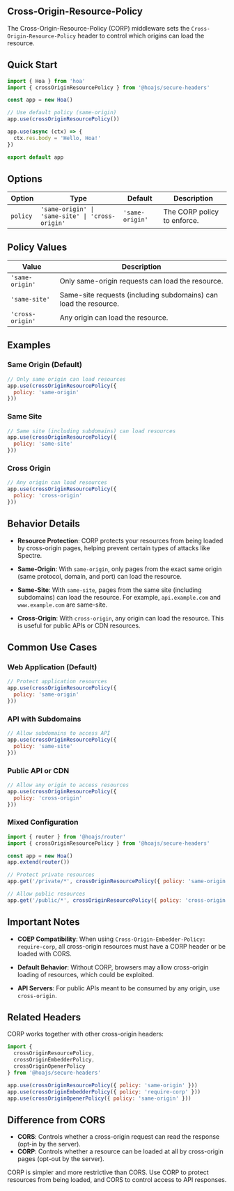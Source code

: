 ## Cross-Origin-Resource-Policy

The Cross-Origin-Resource-Policy (CORP) middleware sets the `Cross-Origin-Resource-Policy` header to control which origins can load the resource.

## Quick Start

```js
import { Hoa } from 'hoa'
import { crossOriginResourcePolicy } from '@hoajs/secure-headers'

const app = new Hoa()

// Use default policy (same-origin)
app.use(crossOriginResourcePolicy())

app.use(async (ctx) => {
  ctx.res.body = 'Hello, Hoa!'
})

export default app
```

## Options

| Option | Type | Default | Description |
| --- | --- | --- | --- |
| `policy` | `'same-origin' \| 'same-site' \| 'cross-origin'` | `'same-origin'` | The CORP policy to enforce. |

## Policy Values

| Value | Description |
| --- | --- |
| `'same-origin'` | Only same-origin requests can load the resource. |
| `'same-site'` | Same-site requests (including subdomains) can load the resource. |
| `'cross-origin'` | Any origin can load the resource. |

## Examples

### Same Origin (Default)

```js
// Only same origin can load resources
app.use(crossOriginResourcePolicy({
  policy: 'same-origin'
}))
```

### Same Site

```js
// Same site (including subdomains) can load resources
app.use(crossOriginResourcePolicy({
  policy: 'same-site'
}))
```

### Cross Origin

```js
// Any origin can load resources
app.use(crossOriginResourcePolicy({
  policy: 'cross-origin'
}))
```

## Behavior Details

- **Resource Protection**: CORP protects your resources from being loaded by cross-origin pages, helping prevent certain types of attacks like Spectre.

- **Same-Origin**: With `same-origin`, only pages from the exact same origin (same protocol, domain, and port) can load the resource.

- **Same-Site**: With `same-site`, pages from the same site (including subdomains) can load the resource. For example, `api.example.com` and `www.example.com` are same-site.

- **Cross-Origin**: With `cross-origin`, any origin can load the resource. This is useful for public APIs or CDN resources.

## Common Use Cases

### Web Application (Default)

```js
// Protect application resources
app.use(crossOriginResourcePolicy({
  policy: 'same-origin'
}))
```

### API with Subdomains

```js
// Allow subdomains to access API
app.use(crossOriginResourcePolicy({
  policy: 'same-site'
}))
```

### Public API or CDN

```js
// Allow any origin to access resources
app.use(crossOriginResourcePolicy({
  policy: 'cross-origin'
}))
```

### Mixed Configuration

```js
import { router } from '@hoajs/router'
import { crossOriginResourcePolicy } from '@hoajs/secure-headers'

const app = new Hoa()
app.extend(router())

// Protect private resources
app.get('/private/*', crossOriginResourcePolicy({ policy: 'same-origin' }))

// Allow public resources
app.get('/public/*', crossOriginResourcePolicy({ policy: 'cross-origin' }))
```

## Important Notes

- **COEP Compatibility**: When using `Cross-Origin-Embedder-Policy: require-corp`, all cross-origin resources must have a CORP header or be loaded with CORS.

- **Default Behavior**: Without CORP, browsers may allow cross-origin loading of resources, which could be exploited.

- **API Servers**: For public APIs meant to be consumed by any origin, use `cross-origin`.

## Related Headers

CORP works together with other cross-origin headers:

```js
import { 
  crossOriginResourcePolicy,
  crossOriginEmbedderPolicy,
  crossOriginOpenerPolicy
} from '@hoajs/secure-headers'

app.use(crossOriginResourcePolicy({ policy: 'same-origin' }))
app.use(crossOriginEmbedderPolicy({ policy: 'require-corp' }))
app.use(crossOriginOpenerPolicy({ policy: 'same-origin' }))
```

## Difference from CORS

- **CORS**: Controls whether a cross-origin request can read the response (opt-in by the server).
- **CORP**: Controls whether a resource can be loaded at all by cross-origin pages (opt-out by the server).

CORP is simpler and more restrictive than CORS. Use CORP to protect resources from being loaded, and CORS to control access to API responses.
